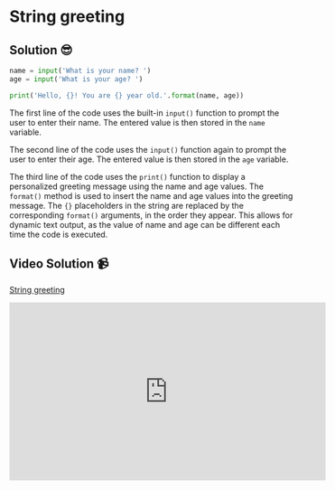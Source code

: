 # String greeting

## Solution 😎

```python
name = input('What is your name? ')
age = input('What is your age? ')

print('Hello, {}! You are {} year old.'.format(name, age))
```

The first line of the code uses the built-in `input()` function to prompt the user to enter their name. The entered value is then stored in the `name` variable.

The second line of the code uses the `input()` function again to prompt the user to enter their age. The entered value is then stored in the `age` variable.

The third line of the code uses the `print()` function to display a personalized greeting message using the name and age values. The `format()` method is used to insert the name and age values into the greeting message. The `{}` placeholders in the string are replaced by the corresponding `format()` arguments, in the order they appear. This allows for dynamic text output, as the value of name and age can be different each time the code is executed.

## Video Solution 📹

[String greeting](https://drive.google.com/file/d/1F7U8TCNx_Rj6Ft_bt6Uolm-hsQUfxT7L/view?usp=sharing)
<iframe width="560" height="315" src="https://www.youtube.com/embed/WadCFTe4qDM" title="YouTube video player" frameborder="0" allow="accelerometer; autoplay; clipboard-write; encrypted-media; gyroscope; picture-in-picture; web-share" allowfullscreen></iframe>
